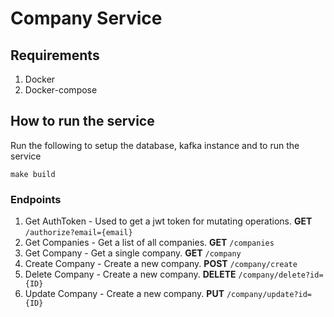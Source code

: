 # Company Service

## Requirements
1. Docker
2. Docker-compose

## How to run the service

Run the following to setup the database, kafka instance and to run the service

``make build``

### Endpoints

1. Get AuthToken - Used to get a jwt token for mutating operations. **GET**  ``/authorize?email={email}``
2. Get Companies - Get a list of all companies. **GET**  ``/companies``
3. Get Company - Get a single company. **GET**  ``/company``
4. Create Company - Create a new company.  **POST**  ``/company/create``  
5. Delete Company - Create a new company.  **DELETE**  ``/company/delete?id={ID}``
6. Update Company - Create a new company.  **PUT**   ``/company/update?id={ID}``




  
